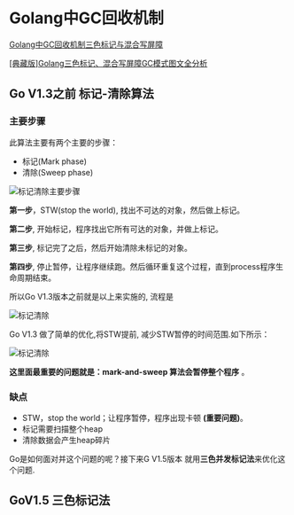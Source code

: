 # Golang中GC回收机制

[Golang中GC回收机制三色标记与混合写屏障](https://www.bilibili.com/video/BV1wz4y1y7Kd)

[[典藏版]Golang三色标记、混合写屏障GC模式图文全分析](https://www.jianshu.com/p/4c5a303af470)

## Go V1.3之前 标记-清除算法

### 主要步骤

此算法主要有两个主要的步骤：

- 标记(Mark phase)
- 清除(Sweep phase)

![标记清除主要步骤](https://cdn.jsdelivr.net/gh/mouweng/FigureBed/img/20220224191213.jpg)

**第一步**，STW(stop the world), 找出不可达的对象，然后做上标记。

**第二步**, 开始标记，程序找出它所有可达的对象，并做上标记。

**第三步**, 标记完了之后，然后开始清除未标记的对象。

**第四步**, 停止暂停，让程序继续跑。然后循环重复这个过程，直到process程序生命周期结束。

所以Go V1.3版本之前就是以上来实施的, 流程是

![标记清除](https://cdn.jsdelivr.net/gh/mouweng/FigureBed/img/20220224190001.webp)

Go V1.3 做了简单的优化,将STW提前, 减少STW暂停的时间范围.如下所示：

![标记清除](https://cdn.jsdelivr.net/gh/mouweng/FigureBed/img/20220224190029.webp)

**这里面最重要的问题就是：mark-and-sweep 算法会暂停整个程序** 。

### 缺点

- STW，stop the world；让程序暂停，程序出现卡顿 **(重要问题)**。
- 标记需要扫描整个heap
- 清除数据会产生heap碎片

Go是如何面对并这个问题的呢？接下来G V1.5版本 就用**三色并发标记法**来优化这个问题.

## GoV1.5 三色标记法



